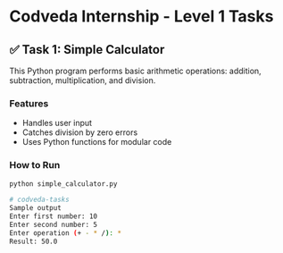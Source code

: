 # Codveda Internship - Level 1 Tasks

## ✅ Task 1: Simple Calculator

This Python program performs basic arithmetic operations: addition, subtraction, multiplication, and division.

### Features
- Handles user input
- Catches division by zero errors
- Uses Python functions for modular code

### How to Run
```bash
python simple_calculator.py

# codveda-tasks
Sample output
Enter first number: 10  
Enter second number: 5  
Enter operation (+ - * /): *  
Result: 50.0
